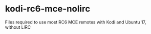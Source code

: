# kodi-rc6-mce-nolirc
Files required to use most RC6 MCE remotes with Kodi and Ubuntu 17, without LIRC
